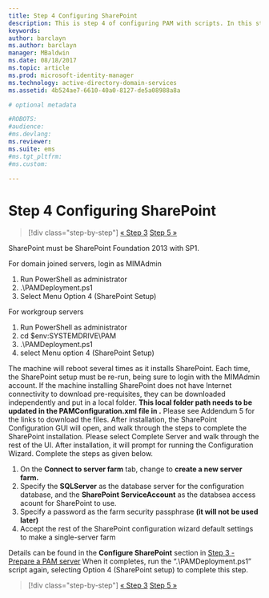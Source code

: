 ```yaml
---
title: Step 4 Configuring SharePoint
description: This is step 4 of configuring PAM with scripts. In this step you configure SharePoint so that it can be used as part of your PAM deployment.
keywords:
author: barclayn
ms.author: barclayn
manager: MBaldwin
ms.date: 08/18/2017
ms.topic: article
ms.prod: microsoft-identity-manager
ms.technology: active-directory-domain-services
ms.assetid: 4b524ae7-6610-40a0-8127-de5a08988a8a

# optional metadata

#ROBOTS:
#audience:
#ms.devlang:
ms.reviewer:
ms.suite: ems
#ms.tgt_pltfrm:
#ms.custom:

---
```


# Step 4 Configuring SharePoint

> [!div class="step-by-step"]
> [« Step 3](sp1-step3-installing-configuring-sql.md)
> [Step 5 »](sp1-step5-configuring-pam.md)

SharePoint must be SharePoint Foundation 2013 with SP1.

For domain joined servers, login as MIMAdmin

1. Run PowerShell as administrator
2.  .\PAMDeployment.ps1
3.  Select Menu Option 4 (SharePoint Setup)


For workgroup servers

1. Run PowerShell as administrator
2.  cd $env:SYSTEMDRIVE\PAM
3.  .\PAMDeployment.ps1
4. select Menu option 4 (SharePoint Setup)

The machine will reboot several times as it installs SharePoint. Each time, the SharePoint setup must be re-run, being sure to login with the MIMAdmin account.
If the machine installing SharePoint does not have Internet connectivity to download pre-requisites, they can be downloaded independently and put in a local folder. **This local folder path needs to be updated in the PAMConfiguration.xml file in <PrerequisitesBinaryLocation/>.** Please see Addendum 5 for the links to download the files.
After installation, the SharePoint Configuration GUI will open, and walk through the steps to complete the SharePoint installation. Please select Complete Server and walk through the rest of the UI. After installation, it will prompt for running the Configuration Wizard. Complete the steps as given below.

1. On the **Connect to server farm** tab, change to **create a new server farm.**
2. Specify the **SQLServer** as the database server for the configuration database, and the **SharePoint ServiceAccount** as the databsea access acount for SharePoint to use.
3. Specify a password as the farm security passphrase **(it will not be used later)**
4. Accept the rest of the SharePoint configuration wizard default settings to make a single-server farm

Details can be found in the **Configure SharePoint** section in [Step 3 - Prepare a PAM server](/microsoft-identity-manager/pam/step-3-prepare-pam-server)
When it completes, run the “.\PAMDeployment.ps1” script again, selecting Option 4 (SharePoint setup) to complete this step.

> [!div class="step-by-step"]
> [« Step 3](sp1-step3-installing-configuring-sql.md)
> [Step 5 »](sp1-step5-configuring-pam.md)

